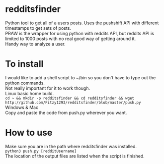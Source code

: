 # redditsfinder
Python tool to get all of a users posts. Uses the pushshift API with different timestamps to get sets of posts. \
PRAW is the wrapper for using python with reddits API, but reddits API is limited to 1000 posts with no real good way of getting around it.\
Handy way to analyze a user. 

# To install 
I would like to add a shell script to ~/bin so you don't have to type out the python commands.\
Not really important for it to work though.\
Linux basic home build.\
`cd ~ && mkdir -p redditsfinder && cd redditsfinder && wget http://github.com/Fitzy1293/redditsfinder/blob/master/push.py`\
Windows & Mac\
Copy and paste the code from push.py wherever you want. 


# How to use
Make sure you are in the path where redditsfinder was installed. \
`python3 push.py [redditUsername]` \
The location of the output files are listed when the script is finished.
